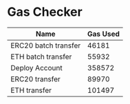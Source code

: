 # Gas Checker

| Name | Gas Used |
| ---- | -------- |
| ERC20 batch transfer | 46181 |
| ETH batch transfer | 55932 |
| Deploy Account | 358572 |
| ERC20 transfer | 89970 |
| ETH transfer | 101497 |
